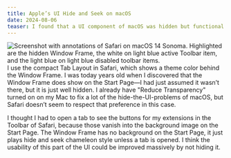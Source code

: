 ```yaml
---
title: Apple’s UI Hide and Seek on macOS
date: 2024-08-06
teaser: I found that a UI component of macOS was hidden but functional in Safari.
---
```

![Screenshot with annotations of Safari on macOS 14 Sonoma. Highlighted are the hidden Window Frame, the white on light blue active Toolbar item, and the light blue on light blue disabled toolbar items.](CleanShot%202024-08-06%20at%2011.08.03@2x.png)
I use the compact Tab Layout in Safari, which shows a theme color behind the Window Frame. I was today years old when I discovered that the Window Frame does show on the Start Page—I had just assumed it wasn’t there, but it is just well hidden. I already have "Reduce Transparency" turned on on my Mac to fix a lot of the hide-the-UI-problems of macOS, but Safari doesn’t seem to respect that preference in this case.

I thought I had to open a tab to see the buttons for my extensions in the Toolbar of Safari, because those vanish into the background image on the Start Page. The Window Frame has no background on the Start Page, it just plays hide and seek chameleon style unless a tab is opened. I think the usability of this part of the UI could be improved massively by not hiding it.